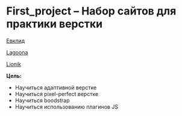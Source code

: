 # First_project – Набор сайтов для практики верстки

[Евклид](https://crashmet.github.io/first_project/evklid/index)

[Lagoona](https://crashmet.github.io/first_project/lagoona/index)

[Lionik](https://crashmet.github.io/first_project/lionik/index)


**Цель:**
- Научиться адаптивной верстке
- Научиться pixel-perfect верстке
- Научиться boodstrap
- Научиться использованию плагинов JS


